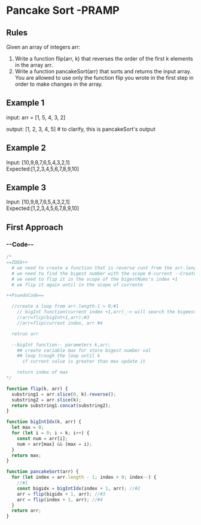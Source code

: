 # Pancake Sort -PRAMP

## Rules

Given an array of integers arr:

1.  Write a function flip(arr, k) that reverses the order of the first k elements in the array arr.
2.  Write a function pancakeSort(arr) that sorts and returns the input array. You are allowed to use only the function flip you wrote in the first step in order to make changes in the array.

## Example 1

input: arr = [1, 5, 4, 3, 2]<br>

output: [1, 2, 3, 4, 5] # to clarify, this is pancakeSort's output<br>

## Example 2

Input: [10,9,8,7,6,5,4,3,2,1]<br>
Expected:[1,2,3,4,5,6,7,8,9,10]<br>

## Example 3

Input: [10,9,8,7,6,5,4,3,2,1]<br>
Expected:[1,2,3,4,5,6,7,8,9,10]<br>

## First Approach

<h3> --Code--</h3>

```javascript
/*
==IDEA++
  # we need to create a function that is reverse cunt from the arr.length-1 > 0
  # we need to find the bigest number with the scope 0-current --Create a Functio--
  # we need to flip it in the scope of the bigestNums's index +1
  # we flip it again until in the scope of currente

++PsuedoCode==

  //create a loop from arr.length-1 > 0;#1
    // bigInt function(current index +1,arr)_-> will search the bigeest number in the socpe of 0- k index #2
    //arr=flip(bigInt+1,arr);#3
    //arr=flip(current index, arr #4

  retrun arr

  --bigInt function-- parameters k,arr;
    ## create variable max for store bigest number val
    ## loop trough the loop until k
      if current value is greater than max update it

    return index of max
*/

function flip(k, arr) {
  substring1 = arr.slice(0, k).reverse();
  substring2 = arr.slice(k);
  return substring1.concat(substring2);
}

function bigIntIdx(k, arr) {
  let max = 0;
  for (let i = 0; i < k; i++) {
    const num = arr[i];
    num > arr[max] && (max = i);
  }
  return max;
}

function pancakeSort(arr) {
  for (let index = arr.length - 1; index > 0; index--) {
    //#1
    const bigidx = bigIntIdx(index + 1, arr); //#2
    arr = flip(bigidx + 1, arr); //#3
    arr = flip(index + 1, arr); //#4
  }
  return arr;
}
```
